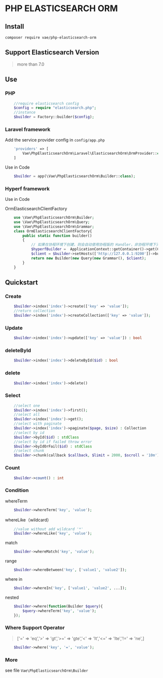 # PHP ELASTICSEARCH ORM

## Install

```
composer require vae/php-elasticsearch-orm
```

## Support Elasticsearch Version

> more than 7.0

## Use

### PHP

```php
    //require elasticsearch config
    $config = require "elasticsearch.php";
    //instance
    $builder = Factory::builder($config);
```

### Laravel framework

Add the service provider config in `config/app.php`

```php
    'providers' => [
        Vae\PhpElasticsearchOrm\Laravel\ElasticsearchOrm\OrmProvider::class,
    ] 
```

Use in Code

```php
    $builder = app(\Vae\PhpElasticsearchOrm\Builder::class);
```

### Hyperf framework

Use in Code

OrmElasticsearchClientFactory

```php
    use \Vae\PhpElasticsearchOrm\Builder;
    use \Vae\PhpElasticsearchOrm\Query;
    use \Vae\PhpElasticsearchOrm\Grammar;
    class OrmElasticsearchClientFactory{
        public static function builder()
        {
            // 如果在协程环境下创建，则会自动使用协程版的 Handler，非协程环境下无改变
            $hyperfBuilder =  ApplicationContext::getContainer()->get(ClientBuilderFactory::class)->create();
            $client = $builder->setHosts(['http://127.0.0.1:9200'])->build();
            return new Builder(new Query(new Grammar(), $client);
        }
    }
```

## Quickstart

### Create

```php
    $builder->index('index')->create(['key' => 'value']);
    //return collection
    $builder->index('index')->createCollection(['key' => 'value']);
```

### Update

```php
    $builder->index('index')->update(['key' => 'value']) : bool
```

### deleteById

```php
    $builder->index('index')->deleteById($id) : bool
```

### delete

```php
    $builder->index('index')->delete()
```

### Select

```php
    //select one
    $builder->index('index')->first();
    //select all
    $builder->index('index')->get();
    //select with paginate
    $builder->index('index')->paginate($page, $size) : Collection
    //select by id
    $builder->byId($id) : stdClass
    //select by id if failed throw error
    $builder->byIdOrFail($id) : stdClass
    //select chunk
    $builder->chunk(callback $callback, $limit = 2000, $scroll = '10m')
```

### Count

```php
    $builder->count() : int
```

### Condition

whereTerm

```php
    $builder->whereTerm('key', 'value');
```

whereLike（wildcard）

```php
    //value without add wildcard '*'
    $builder->whereLike('key', 'value');
```

match

```php
    $builder->whereMatch('key', 'value');
```

range

```php
    $builder->whereBetween('key', ['value1', 'value2']);
```

where in

```php
    $builder->whereIn('key', ['value1', 'value2', ...]);
```

nested

```php
    $builder->where(function(Builder $query){
        $query->whereTerm('key', 'value');
    });
```

### Where Support Operator

> ['=' => 'eq','>'  => 'gt','>=' => 'gte','<'  => 'lt','<=' => 'lte','!=' => 'ne',]

```php
    $builder->where('key', '=', 'value');
```

### More

see file `Vae\PhpElasticsearchOrm\Builder`

